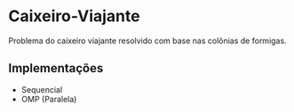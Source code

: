 # Caixeiro-Viajante
Problema do caixeiro viajante resolvido com base nas colônias de formigas.
## Implementações 
- Sequencial
- OMP (Paralela)
